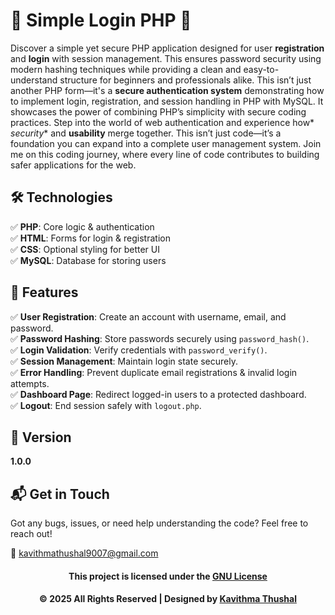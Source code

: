 # 🌟 Simple Login PHP 🌟

Discover a simple yet secure PHP application designed for user **registration** and **login** with session management.
This ensures password security using modern hashing techniques while providing a clean and easy-to-understand structure
for beginners and professionals alike. This isn’t just another PHP form—it's a **secure authentication system**
demonstrating how to implement login, registration, and session handling in PHP with MySQL. It showcases the power of
combining PHP’s simplicity with secure coding practices. Step into the world of web authentication and experience how*
*security** and **usability** merge together. This isn’t just code—it’s a foundation you can expand into a complete user
management system. Join me on this coding journey, where every line of code contributes to building safer applications
for the web.

## 🛠️ Technologies

✅ **PHP**: Core logic & authentication<br/>
✅ **HTML**: Forms for login & registration<br/>
✅ **CSS**: Optional styling for better UI<br/>
✅ **MySQL**: Database for storing users<br/>

## 🚀 Features

✅ **User Registration**: Create an account with username, email, and password.<br/>
✅ **Password Hashing**: Store passwords securely using `password_hash()`.<br/>
✅ **Login Validation**: Verify credentials with `password_verify()`.<br/>
✅ **Session Management**: Maintain login state securely.<br/>
✅ **Error Handling**: Prevent duplicate email registrations & invalid login attempts.<br/>
✅ **Dashboard Page**: Redirect logged-in users to a protected dashboard.<br/>
✅ **Logout**: End session safely with `logout.php`.<br/>

## 📝 Version

**1.0.0**

## 📬 Get in Touch

Got any bugs, issues, or need help understanding the code? Feel free to reach out!

📧 [kavithmathushal9007@gmail.com](mailto:kavithmathushal9007@gmail.com)

<div align="center">

#### This project is licensed under the [GNU License](LICENSE)

#### © 2025 All Rights Reserved | Designed by [Kavithma Thushal](https://github.com/Kavithma-Thushal)

</div>